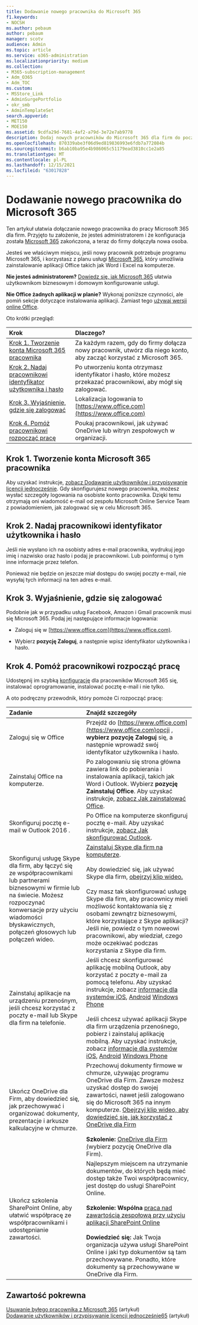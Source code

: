 ```yaml
---
title: Dodawanie nowego pracownika do Microsoft 365
f1.keywords:
- NOCSH
ms.author: pebaum
author: pebaum
manager: scotv
audience: Admin
ms.topic: article
ms.service: o365-administration
ms.localizationpriority: medium
ms.collection:
- M365-subscription-management
- Adm_O365
- Adm_TOC
ms.custom:
- MSStore_Link
- AdminSurgePortfolio
- okr_smb
- AdminTemplateSet
search.appverid:
- MET150
- MOE150
ms.assetid: 9cdfa29d-7681-4af2-a79d-3e72e7ab9778
description: Dodaj nowych pracowników do Microsoft 365 dla firm do poczty e-mail, Skype i Office aplikacji.
ms.openlocfilehash: 870339abe3f06d9ed819836993e6fdb7a772084b
ms.sourcegitcommit: b6ab10ba95e4b986065c51179ead3810cc1e2a85
ms.translationtype: MT
ms.contentlocale: pl-PL
ms.lasthandoff: 12/15/2021
ms.locfileid: "63017828"
---
```

# <a name="add-a-new-employee-to-microsoft-365"></a>Dodawanie nowego pracownika do Microsoft 365

Ten artykuł ułatwia dołączanie nowego pracownika do pracy Microsoft 365 dla firm. Przyjęto tu założenie, że jesteś administratorem i że konfiguracja została [Microsoft 365](../setup/setup.md) zakończona, a teraz do firmy dołączyła nowa osoba.
  
Jesteś we właściwym miejscu, jeśli nowy pracownik potrzebuje programu Microsoft 365, i korzystasz z planu usługi [Microsoft 365](https://products.office.com/business/compare-office-365-for-business-plans), który umożliwia zainstalowanie aplikacji Office takich jak Word i Excel na komputerze. 
  
 **Nie jesteś administratorem?** [Dowiedz się, jak Microsoft 365](https://support.microsoft.com/office/396b8d9e-e118-42d0-8a0d-87d1f2f055fb) ułatwia użytkownikom biznesowym i domowym konfigurowanie usługi. 
  
 **Nie Office żadnych aplikacji w planie?** Wykonaj poniższe czynności, ale pomiń sekcje dotyczące instalowania aplikacji. Zamiast tego [używaj wersji online Office](https://support.microsoft.com/office/91a4ec74-67fe-4a84-a268-f6bdf3da1804). 
  
Oto krótki przegląd: 
  
|**Krok**|**Dlaczego?**|
|:-----|:-----|
|[Krok 1. Tworzenie konta Microsoft 365 pracownika](#step-1-create-a-microsoft-365-account-for-the-employee) <br/> |Za każdym razem, gdy do firmy dołącza nowy pracownik, utwórz dla niego konto, aby zacząć korzystać z Microsoft 365.  <br/> |
|[Krok 2. Nadaj pracownikowi identyfikator użytkownika i hasło](#step-2-give-the-employee-their-user-id-and-password) <br/> |Po utworzeniu konta otrzymasz identyfikator i hasło, które możesz przekazać pracownikowi, aby mógł się zalogować.  <br/> |
|[Krok 3. Wyjaśnienie, gdzie się zalogować](#step-3-explain-where-to-sign-in) <br/> |Lokalizacja logowania to [https://www.office.com](https://www.office.com) <br/> |
|[Krok 4. Pomóż pracownikowi rozpocząć pracę](#step-4-help-your-employee-get-started) <br/> |Poukaj pracownikowi, jak używać OneDrive lub witryn  zespołowych w organizacji.  <br/> |
   
## <a name="step-1-create-a-microsoft-365-account-for-the-employee"></a>Krok 1. Tworzenie konta Microsoft 365 pracownika


Aby uzyskać instrukcje, [zobacz Dodawanie użytkowników i przypisywanie licencji jednocześnie](add-users.md). Gdy skonfigurujesz nowego pracownika, możesz wysłać szczegóły logowania na osobiste konto pracownika. Dzięki temu otrzymają oni wiadomość e-mail od zespołu Microsoft Online Service Team z powiadomieniem, jak zalogować się w celu Microsoft 365.
  
## <a name="step-2-give-the-employee-their-user-id-and-password"></a>Krok 2. Nadaj pracownikowi identyfikator użytkownika i hasło


Jeśli nie wysłano ich na osobisty adres e-mail pracownika, wydrukuj jego imię i nazwisko oraz hasło i podaj je pracownikowi. Lub poinformuj o tym inne informacje przez telefon.
  
Ponieważ nie będzie on jeszcze miał dostępu do swojej poczty e-mail, nie wysyłaj tych informacji na ten adres e-mail.
  
## <a name="step-3-explain-where-to-sign-in"></a>Krok 3. Wyjaśnienie, gdzie się zalogować 


Podobnie jak w przypadku usług Facebook, Amazon i Gmail pracownik musi się Microsoft 365. Podaj jej następujące informacje logowania:
  
- Zaloguj się w [https://www.office.com](https://www.office.com).
    
- Wybierz **pozycję Zaloguj**, a następnie wpisz identyfikator użytkownika i hasło.
    
## <a name="step-4-help-your-employee-get-started"></a>Krok 4. Pomóż pracownikowi rozpocząć pracę


Udostępnij im szybką [konfigurację](../setup/employee-quick-setup.md) dla pracowników Microsoft 365 się, instalować oprogramowanie, instalować pocztę e-mail i nie tylko. 
  
A oto podręczny przewodnik, który pomoże Ci rozpocząć pracę:
  
|**Zadanie**|**Znajdź szczegóły**|
|:-----|:-----|
|Zaloguj się w Office  <br/> |Przejdź do [https://www.office.com](https://www.office.com)opcji , **wybierz pozycję Zaloguj** się, a następnie wprowadź swój identyfikator użytkownika i hasło.  <br/> |
|Zainstaluj Office na komputerze.  <br/><br/> |Po zalogowaniu się strona główna zawiera link do pobierania i instalowania aplikacji, takich jak Word i Outlook.  Wybierz **pozycję Zainstaluj Office**.         Aby uzyskać instrukcje, [zobacz Jak zainstalować Office](https://support.microsoft.com/office/4414eaaf-0478-48be-9c42-23adc4716658).  <br/> |
|Skonfiguruj pocztę e-mail w Outlook 2016 .  <br/> |Po Office na komputerze skonfiguruj pocztę e-mail. Aby uzyskać instrukcje, [zobacz Jak skonfigurować Outlook](https://support.microsoft.com/office/6e27792a-9267-4aa4-8bb6-c84ef146101b).  <br/> |
|Skonfiguruj usługę Skype dla firm, aby łączyć się ze współpracownikami lub partnerami biznesowymi w firmie lub na świecie. Możesz rozpoczynać konwersacje przy użyciu wiadomości błyskawicznych, połączeń głosowych lub połączeń wideo.  <br/> |[Zainstaluj Skype dla firm na komputerze](https://support.microsoft.com/office/8a0d4da8-9d58-44f9-9759-5c8f340cb3fb).  <br/> <br/>Aby dowiedzieć się, jak używać Skype dla firm, [obejrzyj klip wideo.](https://support.microsoft.com/office/3a21eca4-434d-41f1-ab06-3d4a268573b7) <br/> <br/>Czy masz tak skonfigurować usługę Skype dla firm, aby pracownicy mieli możliwość kontaktowania się z osobami  zewnątrz biznesowymi, które korzystające z Skype aplikacji? Jeśli nie, powiedz o tym noweowi pracownikowi, aby wiedział, czego może oczekiwać podczas korzystania z Skype dla firm.  <br/> |
|Zainstaluj aplikacje na urządzeniu przenośnym, jeśli chcesz korzystać z poczty e-mail lub Skype dla firm na telefonie.  <br/> |Jeśli chcesz skonfigurować aplikację mobilną Outlook, aby korzystać z poczty e-mail za pomocą telefonu. Aby uzyskać instrukcje, zobacz [informacje dla systemów iOS](https://support.microsoft.com/office/b2de2161-cc1d-49ef-9ef9-81acd1c8e234), [Android](https://support.microsoft.com/office/886db551-8dfa-4fd5-b835-f8e532091872) [Windows Phone](https://support.microsoft.com/office/181a112a-be92-49ca-ade5-399264b3d417) <br/> <br/>Jeśli chcesz używać aplikacji Skype dla firm urządzenia przenośnego, pobierz i zainstaluj aplikację mobilną. Aby uzyskać instrukcje, zobacz [informacje dla systemów iOS](https://support.microsoft.com/office/3239c8a3-cf55-4ff0-a967-5de51911c049#OS_Type=iOS), [Android](https://support.microsoft.com/office/4d1b7dfa-5b0b-4868-bae5-25947fb99e6e#OS_Type=Android) [Windows Phone](https://support.microsoft.com/office/4d1b7dfa-5b0b-4868-bae5-25947fb99e6e#OS_Type=Windows_Phone) <br/> |
|Ukończ OneDrive dla Firm, aby dowiedzieć się, jak przechowywać i organizować dokumenty, prezentacje i arkusze kalkulacyjne w chmurze.  <br/> |Przechowuj dokumenty firmowe w chmurze, używając programu OneDrive dla Firm. Zawsze możesz uzyskać dostęp do swojej zawartości, nawet jeśli zalogowano się do Microsoft 365 na innym komputerze. [Obejrzyj klip wideo, aby dowiedzieć się, jak korzystać z OneDrive dla Firm](https://support.microsoft.com/office/b30da4eb-ddd2-44b6-943b-e6fbfc6b8dde) <br/><br/> **Szkolenie:** [OneDrive dla Firm (](https://support.microsoft.com/office/1f608184-b7e6-43ca-8753-2ff679203132)wybierz pozycję OneDrive dla Firm).  <br/> |
|Ukończ szkolenia SharePoint Online, aby ułatwić współpracę ze współpracownikami i udostępnianie zawartości.  <br/> |Najlepszym miejscem na utrzymanie dokumentów, do których będą mieć dostęp także Twoi współpracownicy, jest dostęp do usługi SharePoint Online.  <br/> <br/>**Szkolenie: Wspólna** [praca nad zawartością zespołową przy użyciu aplikacji SharePoint Online](https://support.microsoft.com/office/c17b6824-cc22-478f-8757-497cc6b57121) <br/><br/> **Dowiedzieć się:** Jak Twoja organizacja używa usługi SharePoint Online i jaki typ dokumentów są tam przechowywane. Ponadto, które dokumenty są przechowywane w OneDrive dla Firm.  <br/> |

## <a name="related-content"></a>Zawartość pokrewna

[Usuwanie byłego pracownika z Microsoft 365](remove-former-employee.md) (artykuł)\
[Dodawanie użytkowników i przypisywanie licencji jednocześnie65](add-users.md) (artykuł)